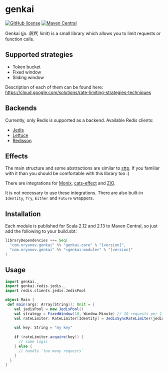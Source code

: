 # genkai
[![GitHub license](https://img.shields.io/github/license/nryanov/genkai)](https://github.com/nryanov/genkai/blob/master/LICENSE.txt)
[![Maven Central](https://maven-badges.herokuapp.com/maven-central/com.nryanov.genkai/genkai-core_2.13/badge.svg)](https://maven-badges.herokuapp.com/maven-central/com.nryanov.genkai/genkai-core_2.13)

Genkai (*jp. 限界, limit*) is a small library which allows you to limit requests or function calls.

## Supported strategies
- Token bucket
- Fixed window
- Sliding window

Description of each of them can be found here: https://cloud.google.com/solutions/rate-limiting-strategies-techniques

## Backends
Currently, only Redis is supported as a backend.
Available Redis clients:
- [Jedis](https://github.com/redis/jedis)  
- [Lettuce](https://github.com/lettuce-io/lettuce-core)  
- [Redisson](https://github.com/redisson/redisson)  

## Effects
The main structure and some abstractions are similar to [sttp](https://github.com/softwaremill/sttp). If you familiar with it than you should be comfortable with this library too :) 

There are integrations for [Monix](https://monix.io), [cats-effect](https://github.com/typelevel/cats-effect) and [ZIO](https://github.com/zio/zio).

It is not necessary to use these integrations. There are also built-in `Identity`, `Try`, `Either` and `Future` wrappers.

## Installation
Each module is published for Scala 2.12 and 2.13 to Maven Central, so just add the following to your build.sbt:
```scala
libraryDependencies ++= Seq(
  "com.nryanov.genkai" %% "genkai-core" % "[version]",
  "com.nryanov.genkai" %% "<genkai-module>" % "[version]"
)
```

## Usage
```scala
import genkai._
import genkai.redis.jedis._
import redis.clients.jedis.JedisPool

object Main {
 def main(args: Array[String]): Unit = {
    val jedisPool = new JedisPool()
    val strategy = FixedWindow(10, Window.Minute) // 10 requests per 1 minute
    val rateLimiter: RateLimiter[Identity] = JedisSyncRateLimiter(jedisPool, strategy)
    
    val key: String = "my key"
    
    if (rateLimiter.acquire(key)) {
      // some logic
    } else {
      // handle `too many requests` 
    }
  }
}
```
